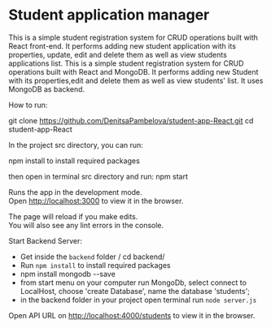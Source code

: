 # Student application manager

This is a simple student registration system for CRUD operations built with React front-end.
It performs adding new student application with its properties, update, edit and delete them as well as view students applications list.
This is a simple student registration system for CRUD operations built with React and MongoDB. 
It performs adding new Student with its properties,edit and delete them as well as view students' list.
It uses MongoDB as backend.

How to run:

git clone https://github.com/DenitsaPambelova/student-app-React.git
cd student-app-React

In the project src directory, you can run:

npm install to install required packages

then open in terminal src directory and run: npm start

Runs the app in the development mode.<br>
Open [http://localhost:3000](http://localhost:3000) to view it in the browser.

The page will reload if you make edits.<br>
You will also see any lint errors in the console.

Start Backend Server:

- Get inside the `backend` folder  / cd backend/
- Run `npm install` to install required packages 
- npm install mongodb --save
- from start menu on your computer run MongoDb, select connect to LocalHost, choose 'create Database', name the database 'students';
- in the backend folder in your project open terminal run `node server.js`


Open API URL on [http://localhost:4000/students](http://localhost:4000/students) to view it in the browser.



